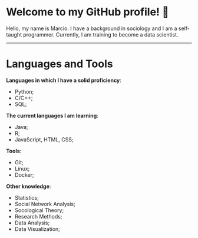# Welcome to my GitHub profile! 👋

Hello, my name is Marcio. I have a background in sociology and I am a self-taught programmer. Currently, I am training to become a data scientist.
_________________

# Languages and Tools

**Languages in which I have a solid proficiency**:
- Python;
- C/C++;
- SQL;

**The current languages I am learning**:
- Java;
- R;
- JavaScript, HTML, CSS;
  
**Tools**:
- Git;
- Linux;
- Docker;

**Other knowledge**:
- Statistics;
- Social Network Analysis;
- Socological Theory;
- Research Methods;
- Data Analysis;
- Data Visualization;

